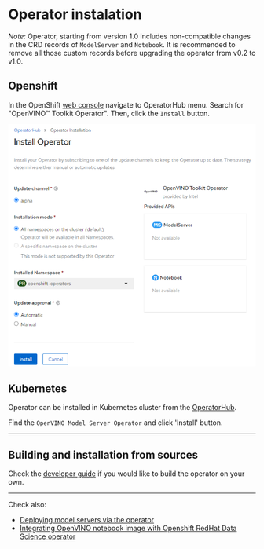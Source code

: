 # Operator instalation

*Note:* Operator, starting from version 1.0 includes non-compatible changes in the CRD records of `ModelServer` and `Notebook`.
It is recommended to remove all those custom records before upgrading the operator from v0.2 to v1.0.

## Openshift

In the OpenShift [web console](https://docs.openshift.com/container-platform/4.10/web_console/web-console.html) navigate to OperatorHub menu. Search for "OpenVINO™ Toolkit Operator". Then, click the `Install` button.

![installation](install.png)

## Kubernetes

Operator can be installed in Kubernetes cluster from the [OperatorHub](https://operatorhub.io/operator).

Find the `OpenVINO Model Server Operator` and click 'Install' button.

***

## Building and installation from sources

Check the [developer guide](developer_guide.md) if you would like to build the operator on your own.

***

Check also:
- [Deploying model servers via the operator](./modelserver.md)
- [Integrating OpenVINO notebook image with Openshift RedHat Data Science operator](./notebook_in_rhods.md)
